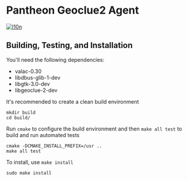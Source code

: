 # Pantheon Geoclue2 Agent
[![l10n](https://l10n.elementary.io/widgets/desktop/pantheon-agent-geoclue2/svg-badge.svg)](https://l10n.elementary.io/projects/desktop/pantheon-agent-geoclue2)

## Building, Testing, and Installation

You'll need the following dependencies:

 - valac-0.30
 - libdbus-glib-1-dev
 - libgtk-3.0-dev
 - libgeoclue-2-dev

It's recommended to create a clean build environment

    mkdir build
    cd build/
    
Run `cmake` to configure the build environment and then `make all test` to build and run automated tests

    cmake -DCMAKE_INSTALL_PREFIX=/usr ..
    make all test
    
To install, use `make install`

    sudo make install
